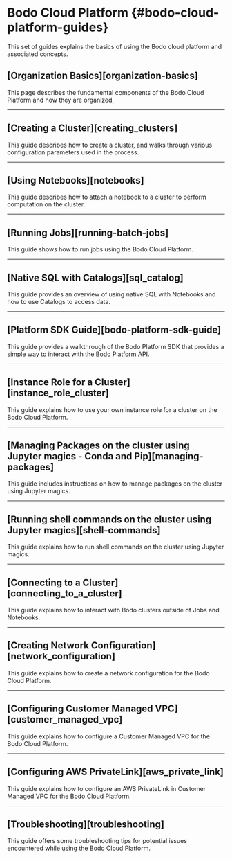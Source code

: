 # Bodo Cloud Platform {#bodo-cloud-platform-guides}
This set of guides explains the basics of using the Bodo cloud platform and associated concepts.

## [Organization Basics][organization-basics]
This page describes the fundamental components of the Bodo Cloud Platform and how they are organized, 

---

## [Creating a Cluster][creating_clusters]
This guide describes how to create a cluster, and walks through various configuration parameters used in the process.

--- 

## [Using Notebooks][notebooks]
This guide describes how to attach a notebook to a cluster to perform computation on the cluster. 

---

## [Running Jobs][running-batch-jobs]
This guide shows how to run jobs using the Bodo Cloud Platform.

---

## [Native SQL with Catalogs][sql_catalog]
This guide provides an overview of using native SQL with Notebooks and how to use Catalogs to access data.

---

## [Platform SDK Guide][bodo-platform-sdk-guide]
This guide provides a walkthrough of the Bodo Platform SDK that provides a simple way to interact with the Bodo Platform API.

---

## [Instance Role for a Cluster][instance_role_cluster]
This guide explains how to use your own instance role for a cluster on the Bodo Cloud Platform.

---

## [Managing Packages on the cluster using Jupyter magics - Conda and Pip][managing-packages]
This guide includes instructions on how to manage packages on the cluster using Jupyter magics.

---

## [Running shell commands on the cluster using Jupyter magics][shell-commands]
This guide explains how to run shell commands on the cluster using Jupyter magics.

---

## [Connecting to a Cluster][connecting_to_a_cluster]
This guide explains how to interact with Bodo clusters outside of Jobs and Notebooks.

---

## [Creating Network Configuration][network_configuration]
This guide explains how to create a network configuration for the Bodo Cloud Platform.

___

## [Configuring Customer Managed VPC][customer_managed_vpc]
This guide explains how to configure a Customer Managed VPC for the Bodo Cloud Platform.

---

## [Configuring AWS PrivateLink][aws_private_link]
This guide explains how to configure an AWS PrivateLink in Customer Managed VPC for the Bodo Cloud Platform.

---

## [Troubleshooting][troubleshooting]
This guide offers some troubleshooting tips for potential issues encountered while using the Bodo Cloud Platform.
